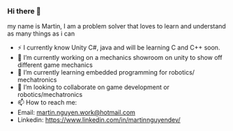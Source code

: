 ### Hi there 👋
my name is Martin, I am a problem solver that loves to learn and understand as many things as i can
- ⚡ I currently know Unity C#, java and will be learning C and C++ soon.
- 🔭 I’m currently working on a mechanics showroom on unity to show off different game mechanics
- 🌱 I’m currently learning embedded programming for robotics/ mechatronics
- 👯 I’m looking to collaborate on game development or robotics/mechatronics
- 📫 How to reach me:
-   Email: martin.nguyen.work@hotmail.com
-   Linkedin: https://www.linkedin.com/in/martinnguyendev/
                      

<!--
**kiyosaito/kiyosaito** is a ✨ _special_ ✨ repository because its `README.md` (this file) appears on your GitHub profile.

Here are some ideas to get you started:

- 🔭 I’m currently working on ...
- 🌱 I’m currently learning ...
- 👯 I’m looking to collaborate on ...
- 🤔 I’m looking for help with ...
- 💬 Ask me about ...
- 📫 How to reach me: ...
- 😄 Pronouns: ...
- ⚡ Fun fact: ...
-->
